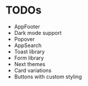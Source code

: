# TODOs

- AppFooter
- Dark mode support
- Popover
- AppSearch
- Toast library
- Form library
- Next themes
- Card variations
- Buttons with custom styling
